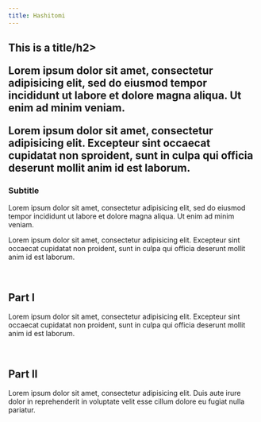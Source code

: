 ```yaml
---
title: Hashitomi
---
```


<section id='intro' title='Introduction' class='tabbed-narrative'>
  <h2>This is a title/h2>
  <p>Lorem ipsum dolor sit amet, <time datetime='00:00:10.000' title='00:10:98.987'>consectetur</time> adipisicing elit, sed do eiusmod tempor incididunt ut labore et dolore magna aliqua. Ut enim ad minim veniam.</p>
  <p>Lorem ipsum dolor sit amet, <time datetime='00:00:20' title='00:11:98.987'>consectetur</time> adipisicing elit. Excepteur sint occaecat cupidatat non sproident, sunt in culpa qui officia deserunt mollit anim id est laborum.</p>
  <h3>Subtitle</h3>
  <p>Lorem ipsum dolor sit amet, <time datetime='00:00:10.000' title='00:10:98.987'>consectetur</time> adipisicing elit, sed do eiusmod tempor incididunt ut labore et dolore magna aliqua. Ut enim ad minim veniam.</p>
  <p>Lorem ipsum dolor sit amet, <time datetime='00:00:20' title='00:11:98.987'>consectetur</time> adipisicing elit. Excepteur sint occaecat cupidatat non proident, sunt in culpa qui officia deserunt mollit anim id est laborum.</p>
</section>
<br>
<section id='part1' title='Part I' class='tabbed-narrative'>
  <h2>Part I</h2>
  <p>Lorem ipsum dolor sit amet, <time datetime='00:00:20' title='00:11:98.987'>consectetur</time> adipisicing elit. Excepteur sint occaecat cupidatat non proident, sunt in culpa qui officia deserunt mollit anim id est laborum.</p>
</section>
<br>
<section id="part2" title="Part II" class="tabbed-narrative">
  <h2>Part II</h2>
  <p>Lorem ipsum dolor sit amet, <time datetime='00:00:30.303' title='00:12:98.987'>consectetur</time> adipisicing elit. Duis aute irure dolor in reprehenderit in voluptate velit esse cillum dolore eu fugiat nulla pariatur.</p>
</section>
